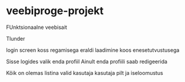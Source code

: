 # veebiproge-projekt
FUnktsionaalne veebisait

Tlunder

login screen koss regamisega
eraldi laadimine koos enesetutvustusega

Sisse logides valik enda profiil
Ainult enda profiili saab redigeerida

Kõik on olemas listina
valid kasutaja
kasutaja pilt ja iseloomustus
